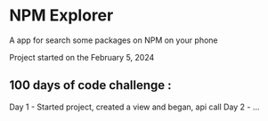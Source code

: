 # NPM Explorer

A app for search some packages on NPM on your phone

Project started on the February 5, 2024

## 100 days of code challenge : 

Day 1 - Started project, created a view and began, api call
Day 2 - ...
